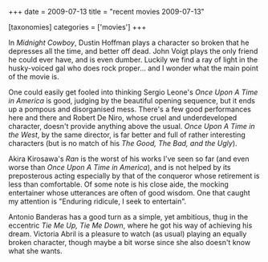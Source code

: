 +++
date = 2009-07-13
title = "recent movies 2009-07-13"

[taxonomies]
categories = ['movies']
+++

In *Midnight Cowboy*, Dustin Hoffman plays a character so broken that he
depresses all the time, and better off dead. John Voigt plays the only
friend he could ever have, and is even dumber. Luckily we find a ray of
light in the husky-voiced gal who does rock proper... and I wonder what
the main point of the movie is.

One could easily get fooled into thinking Sergio Leone's *Once Upon A
Time in America* is good, judging by the beautiful opening sequence, but
it ends up a pompous and disorganised mess. There's a few good
performances here and there and Robert De Niro, whose cruel and
underdeveloped character, doesn't provide anything above the usual.
*Once Upon A Time in the West*, by the same director, is far better and
full of rather interesting characters (but is no match of his *The Good,
The Bad, and the Ugly*).

Akira Kirosawa's *Ran* is the worst of his works I've seen so far (and
even worse than *Once Upon A Time in America*), and is not helped by its
preposterous acting especially by that of the conqueror whose retirement
is less than comfortable. Of some note is his close aide, the mocking
entertainer whose utterances are often of good wisdom. One that caught
my attention is "Enduring ridicule, I seek to entertain".

Antonio Banderas has a good turn as a simple, yet ambitious, thug in the
eccentric *Tie Me Up, Tie Me Down*, where he got his way of achieving
his dream. Victoria Abril is a pleasure to watch (as usual) playing an
equally broken character, though maybe a bit worse since she also
doesn't know what she wants.
